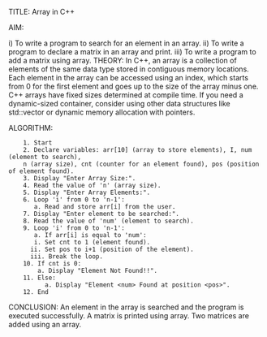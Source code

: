 TITLE: Array in C++

AIM:

   i) To write a program to search for an element in an array.
   ii) To write a program to declare a matrix in an array and print. 
   iii) To write a program to add a matrix using array. 
THEORY: In C++, an array is a collection of elements of the same data type stored in contiguous memory locations. Each element in the array can be accessed using an index, which starts from 0 for the first element and goes up to the size of the array minus one. C++ arrays have fixed sizes determined at compile time. If you need a dynamic-sized container, consider using other data structures like std::vector or dynamic memory allocation with pointers.

ALGORITHM:

        1. Start
        2. Declare variables: arr[10] (array to store elements), I, num (element to search),
        n (array size), cnt (counter for an element found), pos (position of element found).
        3. Display "Enter Array Size:".
        4. Read the value of 'n' (array size).
        5. Display "Enter Array Elements:".
        6. Loop 'i' from 0 to 'n-1':
           a. Read and store arr[i] from the user.
        7. Display "Enter element to be searched:".
        8. Read the value of 'num' (element to search).
        9. Loop 'i' from 0 to 'n-1':
           a. If arr[i] is equal to 'num':
           i. Set cnt to 1 (element found).
          ii. Set pos to i+1 (position of the element).
          iii. Break the loop.
        10. If cnt is 0:
            a. Display "Element Not Found!!".
        11. Else:
              a. Display "Element <num> Found at position <pos>".
        12. End
CONCLUSION: An element in the array is searched and the program is executed successfully. A matrix is printed using array. Two matrices are added using an array.
